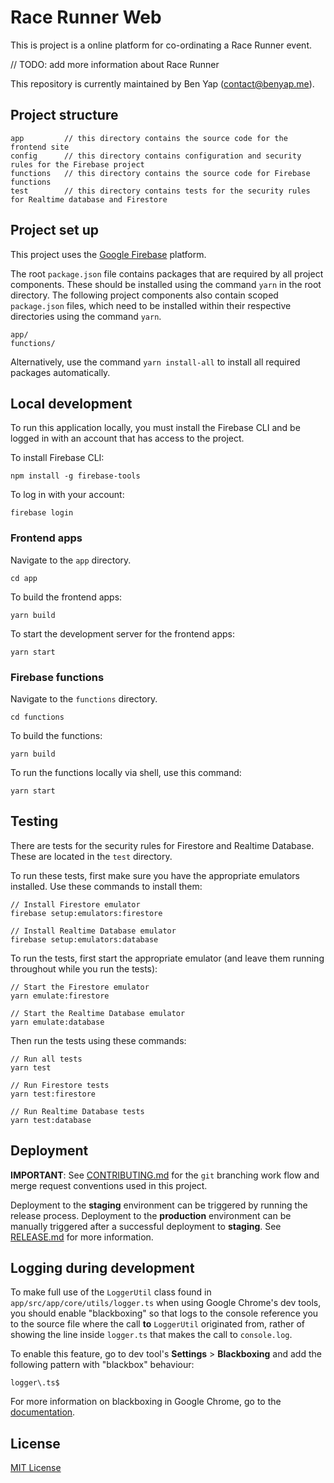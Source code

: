 # Race Runner Web

This is project is a online platform for co-ordinating a Race Runner event.

// TODO: add more information about Race Runner

This repository is currently maintained by Ben Yap (contact@benyap.me).

## Project structure

```
app         // this directory contains the source code for the frontend site
config      // this directory contains configuration and security rules for the Firebase project
functions   // this directory contains the source code for Firebase functions
test        // this directory contains tests for the security rules for Realtime database and Firestore
```

## Project set up

This project uses the [Google Firebase](https://firebase.google.com/) platform.

The root `package.json` file contains packages that are required by all project components.
These should be installed using the command `yarn` in the root directory. The following project
components also contain scoped `package.json` files, which need to be installed within their
respective directories using the command `yarn`.

```
app/
functions/
```

Alternatively, use the command `yarn install-all` to install all required packages automatically.

## Local development

To run this application locally, you must install the Firebase CLI and be logged in with an account that has access to the project.

To install Firebase CLI:

```
npm install -g firebase-tools
```

To log in with your account:

```
firebase login
```

### Frontend apps

Navigate to the `app` directory.

```
cd app
```

To build the frontend apps:

```
yarn build
```

To start the development server for the frontend apps:

```
yarn start
```

### Firebase functions

Navigate to the `functions` directory.

```
cd functions
```

To build the functions:

```
yarn build
```

To run the functions locally via shell, use this command:

```
yarn start
```

## Testing

There are tests for the security rules for Firestore and Realtime Database.
These are located in the `test` directory.

To run these tests, first make sure you have the appropriate emulators installed.
Use these commands to install them:

```
// Install Firestore emulator
firebase setup:emulators:firestore

// Install Realtime Database emulator
firebase setup:emulators:database
```

To run the tests, first start the appropriate emulator
(and leave them running throughout while you run the tests):

```
// Start the Firestore emulator
yarn emulate:firestore

// Start the Realtime Database emulator
yarn emulate:database
```

Then run the tests using these commands:

```
// Run all tests
yarn test

// Run Firestore tests
yarn test:firestore

// Run Realtime Database tests
yarn test:database
```

## Deployment

**IMPORTANT**: See [CONTRIBUTING.md](CONTRIBUTING.md) for the `git` branching work flow and
merge request conventions used in this project.

Deployment to the **staging** environment can be triggered by running the release process.
Deployment to the **production** environment can be manually triggered after a successful
deployment to **staging**. See [RELEASE.md](RELEASE.md) for more information.

## Logging during development

To make full use of the `LoggerUtil` class found in `app/src/app/core/utils/logger.ts`
when using Google Chrome's dev tools, you should enable "blackboxing" so that logs
to the console reference you to the source file where the call **to** `LoggerUtil`
originated from, rather of showing the line inside `logger.ts` that makes the call
to `console.log`.

To enable this feature, go to dev tool's **Settings** > **Blackboxing** and add the
following pattern with "blackbox" behaviour:

```
logger\.ts$
```

For more information on blackboxing in Google Chrome, go to the
[documentation](https://developer.chrome.com/devtools/docs/blackboxing).

## License

[MIT License](LICENSE)
